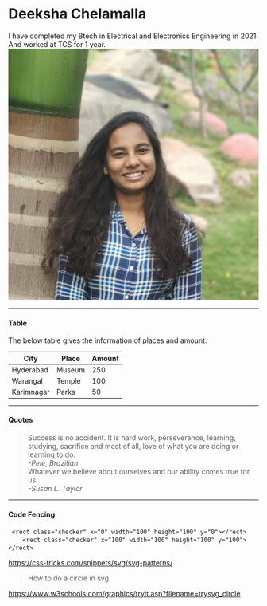 # Deeksha Chelamalla
I have completed my Btech in Electrical and Electronics Engineering in 2021. And worked at TCS for 1 year. </br>
![Profile!](./P1.jpeg "Profile")

---
#### Table
The below table gives the information of places and amount. <br>

| City        | Place       | Amount    |
| ----------- | ----------- | --------- |
| Hyderabad   | Museum      | 250       |
| Warangal    | Temple      | 100       |
| Karimnagar  | Parks       | 50        |

---
#### Quotes
>Success is no accident. It is hard work, perseverance, learning, studying, sacrifice and most of all, love of what you are doing or learning to do.<br>
*-Pele, Brazilian* <br>
>Whatever we believe about ourselves and our ability comes true for us.<br>
*-Susan L. Taylor*

---
#### Code Fencing
```
 <rect class="checker" x="0" width="100" height="100" y="0"></rect>
    <rect class="checker" x="100" width="100" height="100" y="100"></rect>
```

https://css-tricks.com/snippets/svg/svg-patterns/

> How to do a circle in svg 

https://www.w3schools.com/graphics/tryit.asp?filename=trysvg_circle

